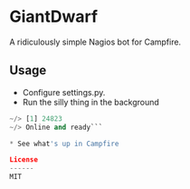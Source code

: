 GiantDwarf
=========
A ridiculously simple Nagios bot for Campfire.

Usage
----
* Configure settings.py.
* Run the silly thing in the background

```python giant_dwarf.py &
~/> [1] 24823
~/> Online and ready```

* See what's up in Campfire

License
------
MIT
